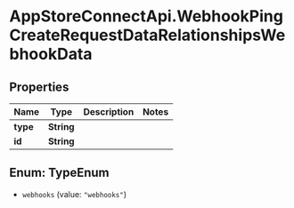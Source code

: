 # AppStoreConnectApi.WebhookPingCreateRequestDataRelationshipsWebhookData

## Properties

Name | Type | Description | Notes
------------ | ------------- | ------------- | -------------
**type** | **String** |  | 
**id** | **String** |  | 



## Enum: TypeEnum


* `webhooks` (value: `"webhooks"`)




